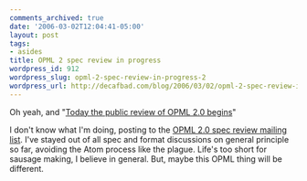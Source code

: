 ```yaml
---
comments_archived: true
date: '2006-03-02T12:04:41-05:00'
layout: post
tags:
- asides
title: OPML 2 spec review in progress
wordpress_id: 912
wordpress_slug: opml-2-spec-review-in-progress-2
wordpress_url: http://decafbad.com/blog/2006/03/02/opml-2-spec-review-in-progress-2
---
```

 <p>Oh yeah, and "<a href="http://scripting.wordpress.com/2006/03/01/opml-20/">Today the public review of OPML 2.0 begins</a>"</p>
 <p>I don't know what I'm doing, posting to the <a href="http://groups.yahoo.com/group/opml2-review/messages">OPML 2.0 spec review mailing list</a>.  I've stayed out of all spec and format discussions on general principle so far, avoiding the Atom process like the plague.  Life's too short for sausage making, I believe in general.  But, maybe this OPML thing will be different.</p>
